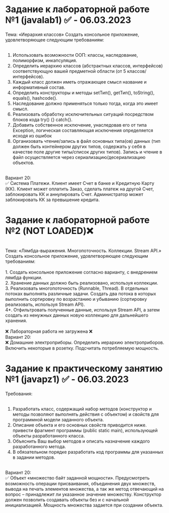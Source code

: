 # **Задание к лабораторной работе №1 (javalab1) ✅ - 06.03.2023**<br/>
Тема: «Иерархия классов»
Создать консольное приложение, удовлетворяющее следующим требованиям:<br/>
<br/>
1. Использовать возможности ООП: классы, наследование, полиморфизм, инкапсуляция.<br/>
2. Определить иерархию классов (абстрактных классов, интерфейсов) соответствующую вашей предметной области (от 5 классов/интерфейсов).<br/>
3. Каждый класс должен иметь отражающее смысл название и информативный состав.<br/>
4. Определить конструкторы и методы setТип(), getТип(), toString(), equals(), hashcode().<br/>
5. Наследование должно применяться только тогда, когда это имеет смысл.<br/>
6. Реализовать обработку исключительных ситуаций посредством блоков кода try() {} catch{}.<br/>
7. Добавить собственное исключение, унаследовав его от типа Exception, логическая составляющая исключения определяется исходя из ошибок<br/>
8. Организовать чтение/запись в файл основных типа(ов) данных (тип должен быть контейнером других типов, содержать у себя в качестве поле другие типы/список других типов). Запись и чтение в файл осуществляется через сериализацию/десериализацию объектов.<br/>
<br/>
Вариант 20:
<br/>
✅ Система Платежи. Клиент имеет Счет в банке и Кредитную Карту (КК). Клиент может оплатить Заказ, сделать платеж на другой Счет, заблокировать КК и аннулировать Счет. Администратор может заблокировать КК за превышение кредита.<br/>

# **Задание к лабораторной работе №2 (NOT LOADED)❌**<br/>
<br/>
Тема: «Лямбда-выражения. Многопоточность. Коллекции. Stream API.»
Создать консольное приложение, удовлетворяющее следующим требованиям:<br/>
<br/>
1. Создать консольное приложение согласно варианту, с внедрением лямбда функции.<br/>
2. Хранение данных должно быть реализовано, используя коллекции.<br/>
3. Реализовать многопоточность (Runnable, Thread). В отдельных потоках выполнять различные задачи. Создать два потока в которых выполнить сортировку по возрастанию и убыванию (сортировку реализовать, используя Stream API).<br/>
4*. Отфильтровать полученные данные, используя Stream API, а затем создать из ненужных данных новую коллекцию для дальнейшего хранения. <br/>
<br/>
❌ Лабораторная работа не загружена ❌
<br/>
Вариант 20:
<br/>
❌ Домашние электроприборы. Определить иерархию электроприборов. Включить некоторые в розетку. Подсчитать потребляемую мощность.<br/>


# **Задание к практическому занятию №1 (javapz1) ✅ - 06.03.2023**<br/>
Требования:<br/>
<br/>
1. Разработать класс, содержащий набор методов (конструктор и методы позволяют выполнять действия с объектом) и свойств для программной модели заданного объекта.<br/>
2. Описание объекта и его основных свойств приводится ниже. привести фрагмент программы (public static main), использующей объекты разработанного класса.<br/>
3. Объяснить Ваш выбор методов и описать назначение каждого разработанного метода.<br/>
4. В обязательном порядке разработать код программы для указанных в задании методов.<br/>
<br/>
Вариант 20: <br/>
✅ Объект «множество байт заданной мощности». Предусмотреть возможность операции присваивания, объединения двух множеств, вывода на печать элементов множества, а так же метод отвечающий на вопрос – принадлежит ли указанное значение множеству. Конструктор должен позволить создавать объекты без и с начальной инициализацией. Мощность множества задается при создании объекта.<br/>
